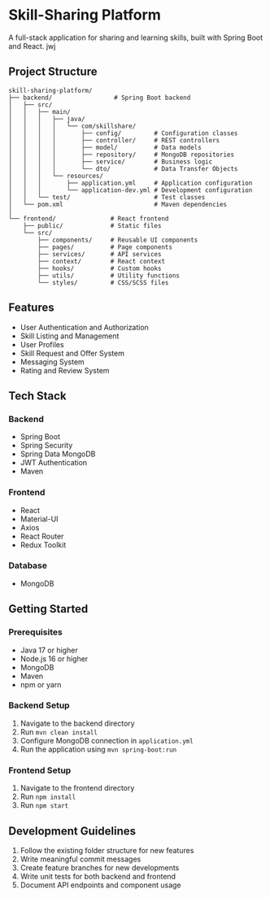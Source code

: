# Skill-Sharing Platform

A full-stack application for sharing and learning skills, built with Spring Boot and React. jwj

## Project Structure

```
skill-sharing-platform/
├── backend/                 # Spring Boot backend
│   ├── src/
│   │   ├── main/
│   │   │   ├── java/
│   │   │   │   └── com/skillshare/
│   │   │   │       ├── config/         # Configuration classes
│   │   │   │       ├── controller/     # REST controllers
│   │   │   │       ├── model/          # Data models
│   │   │   │       ├── repository/     # MongoDB repositories
│   │   │   │       ├── service/        # Business logic
│   │   │   │       └── dto/            # Data Transfer Objects
│   │   │   └── resources/
│   │   │       ├── application.yml     # Application configuration
│   │   │       └── application-dev.yml # Development configuration
│   │   └── test/                       # Test classes
│   └── pom.xml                         # Maven dependencies
│
└── frontend/               # React frontend
    ├── public/             # Static files
    └── src/
        ├── components/     # Reusable UI components
        ├── pages/          # Page components
        ├── services/       # API services
        ├── context/        # React context
        ├── hooks/          # Custom hooks
        ├── utils/          # Utility functions
        └── styles/         # CSS/SCSS files
```

## Features

- User Authentication and Authorization
- Skill Listing and Management
- User Profiles
- Skill Request and Offer System
- Messaging System
- Rating and Review System

## Tech Stack

### Backend
- Spring Boot
- Spring Security
- Spring Data MongoDB
- JWT Authentication
- Maven

### Frontend
- React
- Material-UI
- Axios
- React Router
- Redux Toolkit

### Database
- MongoDB

## Getting Started

### Prerequisites
- Java 17 or higher
- Node.js 16 or higher
- MongoDB
- Maven
- npm or yarn

### Backend Setup
1. Navigate to the backend directory
2. Run `mvn clean install`
3. Configure MongoDB connection in `application.yml`
4. Run the application using `mvn spring-boot:run`

### Frontend Setup
1. Navigate to the frontend directory
2. Run `npm install`
3. Run `npm start`

## Development Guidelines

1. Follow the existing folder structure for new features
2. Write meaningful commit messages
3. Create feature branches for new developments
4. Write unit tests for both backend and frontend
5. Document API endpoints and component usage 
